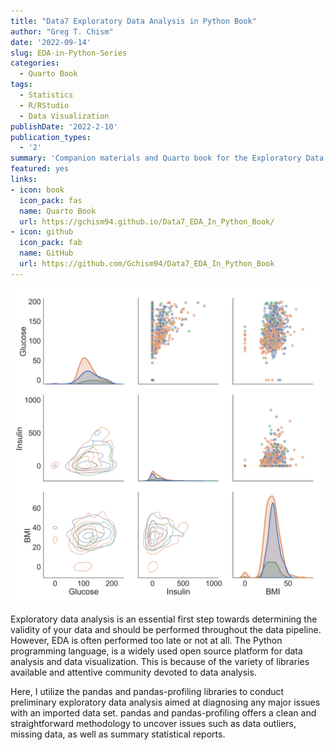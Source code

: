```yaml
---
title: "Data7 Exploratory Data Analysis in Python Book"
author: "Greg T. Chism"
date: '2022-09-14'
slug: EDA-in-Python-Series
categories:
  - Quarto Book
tags:
  - Statistics
  - R/RStudio
  - Data Visualization
publishDate: '2022-2-10'
publication_types:
  - '2'
summary: 'Companion materials and Quarto book for the Exploratory Data Analysis in Python Learning Materials I developed at the UArizona Data Science Institute.'
featured: yes
links:
- icon: book
  icon_pack: fas
  name: Quarto Book
  url: https://gchism94.github.io/Data7_EDA_In_Python_Book/
- icon: github
  icon_pack: fab
  name: GitHub
  url: https://github.com/Gchism94/Data7_EDA_In_Python_Book
---
```


![](EDA_Python_Plot.png)

Exploratory data analysis is an essential first step towards determining the validity of your data and should be performed throughout the data pipeline. However, EDA is often performed too late or not at all. The Python programming language, is a widely used open source platform for data analysis and data visualization. This is because of the variety of libraries available and attentive community devoted to data analysis.

Here, I utilize the pandas and pandas-profiling libraries to conduct preliminary exploratory data analysis aimed at diagnosing any major issues with an imported data set. pandas and pandas-profiling offers a clean and straightforward methodology to uncover issues such as data outliers, missing data, as well as summary statistical reports.
